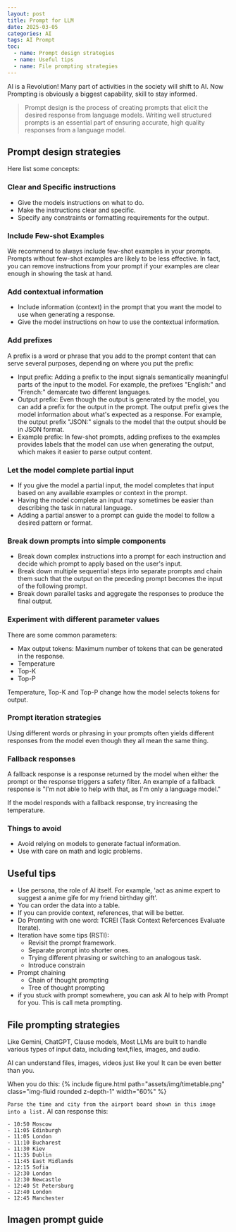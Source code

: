 ```yaml
---
layout: post
title: Prompt for LLM
date: 2025-03-05
categories: AI
tags: AI Prompt
toc: 
  - name: Prompt design strategies
  - name: Useful tips
  - name: File prompting strategies
---
```


AI is a Revolution! Many part of activities in the society will shift to AI. Now Prompting is obviously a biggest capability, skill to stay informed.

> Prompt design is the process of creating prompts that elicit the desired response from language models. Writing well structured prompts is an essential part of ensuring accurate, high quality responses from a language model.

## Prompt design strategies

Here list some concepts:

### Clear and Specific instructions

- Give the models instructions on what to do.
- Make the instructions clear and specific.
- Specify any constraints or formatting requirements for the output.

### Include Few-shot Examples

We recommend to always include few-shot examples in your prompts. Prompts without few-shot examples are likely to be less effective. In fact, you can remove instructions from your prompt if your examples are clear enough in showing the task at hand.

### Add contextual information
- Include information (context) in the prompt that you want the model to use when generating a response.
- Give the model instructions on how to use the contextual information.

### Add prefixes

A prefix is a word or phrase that you add to the prompt content that can serve several purposes, depending on where you put the prefix:

- Input prefix: Adding a prefix to the input signals semantically meaningful parts of the input to the model. For example, the prefixes "English:" and "French:" demarcate two different languages.
- Output prefix: Even though the output is generated by the model, you can add a prefix for the output in the prompt. The output prefix gives the model information about what's expected as a response. For example, the output prefix "JSON:" signals to the model that the output should be in JSON format.
- Example prefix: In few-shot prompts, adding prefixes to the examples provides labels that the model can use when generating the output, which makes it easier to parse output content.

### Let the model complete partial input

- If you give the model a partial input, the model completes that input based on any available examples or context in the prompt.
- Having the model complete an input may sometimes be easier than describing the task in natural language.
- Adding a partial answer to a prompt can guide the model to follow a desired pattern or format.

### Break down prompts into simple components

- Break down complex instructions into a prompt for each instruction and decide which prompt to apply based on the user's input.
- Break down multiple sequential steps into separate prompts and chain them such that the output on the preceding prompt becomes the input of the following prompt.
- Break down parallel tasks and aggregate the responses to produce the final output.

### Experiment with different parameter values

There are some common parameters:

- Max output tokens: Maximum number of tokens that can be generated in the response.
- Temperature
- Top-K 
- Top-P

Temperature, Top-K and Top-P change how the model selects tokens for output. 

### Prompt iteration strategies

Using different words or phrasing in your prompts often yields different responses from the model even though they all mean the same thing.

### Fallback responses
A fallback response is a response returned by the model when either the prompt or the response triggers a safety filter. An example of a fallback response is "I'm not able to help with that, as I'm only a language model."

If the model responds with a fallback response, try increasing the temperature.

### Things to avoid
- Avoid relying on models to generate factual information.
- Use with care on math and logic problems.


## Useful tips

- Use persona, the role of AI itself. For example, 'act as anime expert to suggest a anime gife for my friend birthday gift'. 
- You can order the data into a table.
- If you can provide context, references, that will be better.
- Do Promting with one word: TCREI (Task Context Refercences Evaluate Iterate). 
- Iteration have some tips (RSTI): 
  - Revisit the prompt framework.
  - Separate prompt into shorter ones.
  - Trying different phrasing or switching to an analogous task.
  - Introduce constrain
- Prompt chaining
  - Chain of thought prompting
  - Tree of thought prompting
- if you stuck with prompt somewhere, you can ask AI to help with Prompt for you. This is call meta prompting.

## File prompting strategies

Like Gemini, ChatGPT, Clause models, Most LLMs are built to handle various types of input data, including text,files, images, and audio. 

AI can understand files, images, videos just like you! It can be even better than you. 

When you do this:
{% include figure.html path="assets/img/timetable.png" class="img-fluid rounded z-depth-1" width="60%" %}

```Parse the time and city from the airport board shown in this image into a list.```
AI can response this:
```
- 10:50 Moscow
- 11:05 Edinburgh
- 11:05 London
- 11:10 Bucharest
- 11:30 Kiev
- 11:35 Dublin
- 11:45 East Midlands
- 12:15 Sofia
- 12:30 London
- 12:30 Newcastle
- 12:40 St Petersburg
- 12:40 London
- 12:45 Manchester
```

## Imagen prompt guide 


